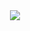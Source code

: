 <div align=center>

<a href="https://github.com/devxb/gitanimals">
  <img src="https://render.gitanimals.org/farms/alswooy"/>
</a>
</div>



<!--
**alswooy/alswooy** is a ✨ _special_ ✨ repository because its `README.md` (this file) appears on your GitHub profile.

Here are some ideas to get you started:

- 🔭 I’m currently working on ...
- 🌱 I’m currently learning ...
- 👯 I’m looking to collaborate on ...
- 🤔 I’m looking for help with ...
- 💬 Ask me about ...
- 📫 How to reach me: ...
- 😄 Pronouns: ...
- ⚡ Fun fact: ...
-->
